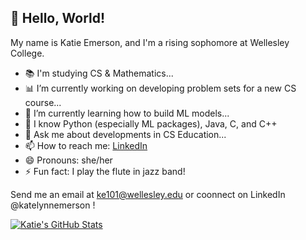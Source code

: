 ## 👋 Hello, World!
My name is Katie Emerson, and I'm a rising sophomore at Wellesley College.

- 📚 I'm studying CS & Mathematics...
- 📊 I’m currently working on developing problem sets for a new CS course...
- 🌱 I’m currently learning how to build ML models...
- 🔧 I know Python (especially ML packages), Java, C, and C++
- 💬 Ask me about developments in CS Education...
- 📫 How to reach me: [LinkedIn](https://www.linkedin.com/in/katelynnemerson/)
- 😄 Pronouns: she/her
- ⚡ Fun fact: I play the flute in jazz band!

Send me an email at [ke101@wellesley.edu](mailto:ke101@wellesley.edu) or coonnect on LinkedIn @katelynnemerson !

[![Katie's GitHub Stats](https://github-readme-stats.vercel.app/api?username=katiee374&theme=nightowl)](https://github.com/anuraghazra/github-readme-stats)

